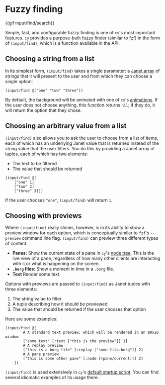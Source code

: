 # Fuzzy finding

{{gif input/find/search}}

Simple, fast, and configurable fuzzy finding is one of `cy`'s most important features. `cy` provides a purpose-built fuzzy finder (similar to [fzf](https://github.com/junegunn/fzf)) in the form of `(input/find)`, which is a function available in the API.

## Choosing a string from a list

In its simplest form, `(input/find)` takes a single parameter: a [Janet array](https://janet-lang.org/docs/data_structures/arrays.html) of strings that it will present to the user and from which they can choose a single option:

```janet
(input/find @["one" "two" "three"])
```

By default, the background will be animated with one of `cy`'s [animations](./animations.md). If the user does not choose anything, this function returns `nil`; if they do, it will return the option that they chose.

## Choosing an arbitrary value from a list

`(input/find)` also allows you to ask the user to choose from a list of items, each of which has an underlying Janet value that is returned instead of the string value that the user filters. You do this by providing a Janet array of tuples, each of which has two elements:

- The text to be filtered
- The value that should be returned

```janet
(input/find @[
    ["one" 1]
    ["two" 2]
    ["three" 3]])
```

If the user chooses `"one"`, `(input/find)` will return `1`.

## Choosing with previews

Where `(input/find)` really shines, however, is in its ability to show a preview window for each option, which is conceptually similar to `fzf`'s `--preview` command line flag. `(input/find)` can preview three different types of content:

- **Panes:** Show the current state of a pane in `cy`'s [node tree](./groups-and-panes.md#the-node-tree). This is the live view of a pane, regardless of how many other clients are interacting with it or what is happening on the screen.
- **`.borg` files:** Show a moment in time in a `.borg` file.
- **Text** Render some text.

Options with previews are passed to `(input/find)` as Janet tuples with three elements:

1. The string value to filter
1. A tuple describing how it should be previewed
1. The value that should be returned if the user chooses that option

Here are some examples:

```janet
(input/find @[
        # A standard text preview, which will be rendered in an 80x26 window
        ["some text" [:text ["this is the preview"]] 1]
        # A replay preview
        ["this is a borg file" [:replay ["some-file.borg"]] 2]
        # A pane preview
        ["this is some other pane" [:node [(pane/current)]] 2]
    ])
```

`(input/find)` is used extensively in `cy`'s [default startup script](https://github.com/cfoust/cy/blob/main/pkg/cy/cy-boot.janet). You can find several idiomatic examples of its usage there.
